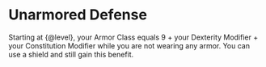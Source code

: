 # Unarmored Defense
Starting at {@level}, your Armor Class equals 9 + your Dexterity Modifier + your Constitution Modifier while you are not wearing any armor.
You can use a shield and still gain this benefit.
